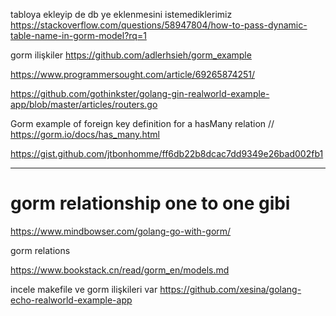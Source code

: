 
tabloya ekleyip de db ye eklenmesini istemediklerimiz 
https://stackoverflow.com/questions/58947804/how-to-pass-dynamic-table-name-in-gorm-model?rq=1

gorm ilişkiler 
https://github.com/adlerhsieh/gorm_example


https://www.programmersought.com/article/69265874251/


https://github.com/gothinkster/golang-gin-realworld-example-app/blob/master/articles/routers.go


Gorm example of foreign key definition for a hasMany relation // https://gorm.io/docs/has_many.html 

https://gist.github.com/jtbonhomme/ff6db22b8dcac7dd9349e26bad002fb1

-------




# gorm relationship one to one gibi 
https://www.mindbowser.com/golang-go-with-gorm/


gorm relations 

https://www.bookstack.cn/read/gorm_en/models.md



incele makefile ve gorm ilişkileri var
https://github.com/xesina/golang-echo-realworld-example-app